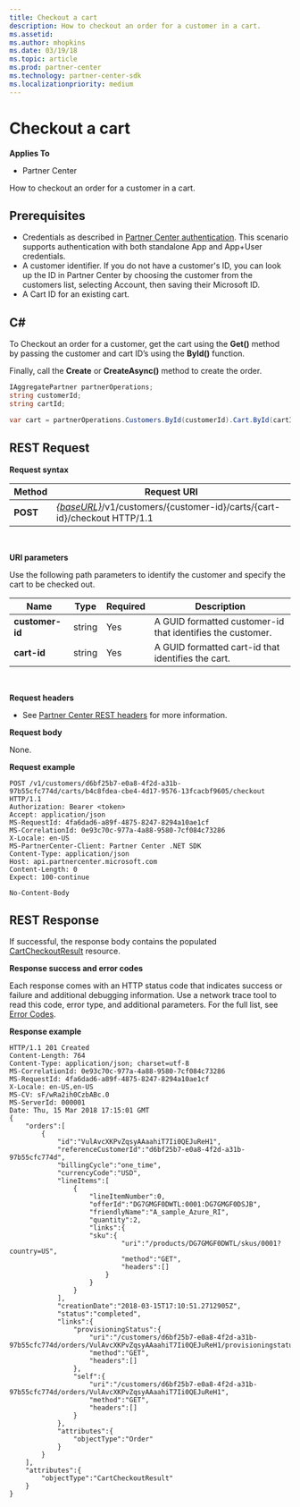 ```yaml
---
title: Checkout a cart
description: How to checkout an order for a customer in a cart.
ms.assetid: 
ms.author: mhopkins
ms.date: 03/19/18
ms.topic: article
ms.prod: partner-center
ms.technology: partner-center-sdk
ms.localizationpriority: medium
---
```


# Checkout a cart


**Applies To**

-   Partner Center


How to checkout an order for a customer in a cart. 

## <span id="Prerequisites"></span><span id="prerequisites"></span><span id="PREREQUISITES"></span>Prerequisites


-   Credentials as described in [Partner Center authentication](partner-center-authentication.md). This scenario supports authentication with both standalone App and App+User credentials.
-   A customer identifier. If you do not have a customer's ID, you can look up the ID in Partner Center by choosing the customer from the customers list, selecting Account, then saving their Microsoft ID.
-   A Cart ID for an existing cart.


## <span id="C_"></span><span id="c_"></span>C#


To Checkout an order for a customer, get the cart using the **Get()** method by passing the customer and cart ID’s using the **ById()** function. 

Finally, call the **Create** or **CreateAsync()** method to create the order.


``` csharp
IAggregatePartner partnerOperations;
string customerId;
string cartId;

var cart = partnerOperations.Customers.ById(customerId).Cart.ById(cartId).Checkout();
```

## <span id="REST_Request"></span><span id="rest_request"></span><span id="REST_REQUEST"></span>REST Request


**Request syntax**

| Method   | Request URI                                                                                                 |
|----------|-------------------------------------------------------------------------------------------------------------|
| **POST** | [*{baseURL}*](partner-center-rest-urls.md)/v1/customers/{customer-id}/carts/{cart-id}/checkout HTTP/1.1              |

 

**URI parameters**

Use the following path parameters to identify the customer and specify the cart to be checked out.

| Name            | Type     | Required | Description                                                            |
|-----------------|----------|----------|------------------------------------------------------------------------|
| **customer-id** | string   | Yes      | A GUID formatted customer-id that identifies the customer.             |
| **cart-id**     | string   | Yes      | A GUID formatted cart-id that identifies the cart.                     |

 

**Request headers**

-   See [Partner Center REST headers](headers.md) for more information.

**Request body**

None.

**Request example**

```http
POST /v1/customers/d6bf25b7-e0a8-4f2d-a31b-97b55cfc774d/carts/b4c8fdea-cbe4-4d17-9576-13fcacbf9605/checkout HTTP/1.1
Authorization: Bearer <token>
Accept: application/json
MS-RequestId: 4fa6dad6-a89f-4875-8247-8294a10ae1cf
MS-CorrelationId: 0e93c70c-977a-4a88-9580-7cf084c73286
X-Locale: en-US
MS-PartnerCenter-Client: Partner Center .NET SDK
Content-Type: application/json
Host: api.partnercenter.microsoft.com 
Content-Length: 0
Expect: 100-continue

No-Content-Body
```

## <span id="Response"></span><span id="response"></span><span id="RESPONSE"></span>REST Response


If successful, the response body contains the populated [CartCheckoutResult](cart.md#cartcheckoutresult) resource.

**Response success and error codes**

Each response comes with an HTTP status code that indicates success or failure and additional debugging information. Use a network trace tool to read this code, error type, and additional parameters. For the full list, see [Error Codes](error-codes.md).

**Response example**

```http
HTTP/1.1 201 Created
Content-Length: 764
Content-Type: application/json; charset=utf-8
MS-CorrelationId: 0e93c70c-977a-4a88-9580-7cf084c73286
MS-RequestId: 4fa6dad6-a89f-4875-8247-8294a10ae1cf
X-Locale: en-US,en-US
MS-CV: sF/wRa2ih0CzbABc.0
MS-ServerId: 000001
Date: Thu, 15 Mar 2018 17:15:01 GMT
{  
    "orders":[  
        {  
            "id":"VulAvcXKPvZqsyAAaahiT7Ii0QEJuReH1",
            "referenceCustomerId":"d6bf25b7-e0a8-4f2d-a31b-97b55cfc774d",
            "billingCycle":"one_time",
            "currencyCode":"USD",
            "lineItems":[  
                {  
                    "lineItemNumber":0,
                    "offerId":"DG7GMGF0DWTL:0001:DG7GMGF0DSJB",
                    "friendlyName":"A_sample_Azure_RI",
                    "quantity":2,
                    "links":{  
                    "sku":{  
                            "uri":"/products/DG7GMGF0DWTL/skus/0001?country=US",
                            "method":"GET",
                            "headers":[]
                        }
                    }
                }
            ],
            "creationDate":"2018-03-15T17:10:51.2712905Z",
            "status":"completed",
            "links":{  
                "provisioningStatus":{  
                    "uri":"/customers/d6bf25b7-e0a8-4f2d-a31b-97b55cfc774d/orders/VulAvcXKPvZqsyAAaahiT7Ii0QEJuReH1/provisioningstatus",
                    "method":"GET",
                    "headers":[]
                },
                "self":{  
                    "uri":"/customers/d6bf25b7-e0a8-4f2d-a31b-97b55cfc774d/orders/VulAvcXKPvZqsyAAaahiT7Ii0QEJuReH1",
                    "method":"GET",
                    "headers":[]
                }
            },
            "attributes":{  
                "objectType":"Order"
            }
        }
    ],
    "attributes":{  
        "objectType":"CartCheckoutResult"
    }
}
```

 

 




